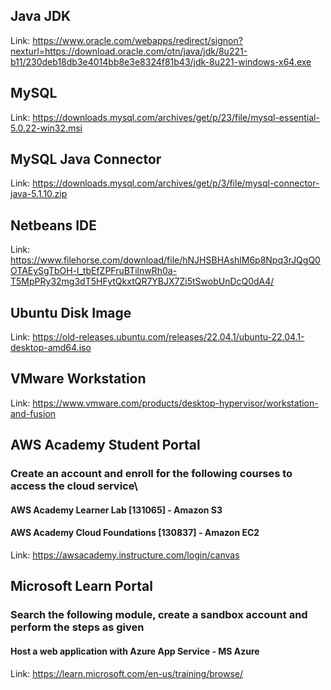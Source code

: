 ## Java JDK
Link: https://www.oracle.com/webapps/redirect/signon?nexturl=https://download.oracle.com/otn/java/jdk/8u221-b11/230deb18db3e4014bb8e3e8324f81b43/jdk-8u221-windows-x64.exe
## MySQL
Link: https://downloads.mysql.com/archives/get/p/23/file/mysql-essential-5.0.22-win32.msi
## MySQL Java Connector
Link: https://downloads.mysql.com/archives/get/p/3/file/mysql-connector-java-5.1.10.zip
## Netbeans IDE
Link: https://www.filehorse.com/download/file/hNJHSBHAshlM6p8Npq3rJQgQ0OTAEySgTbOH-l_tbEfZPFruBTilnwRh0a-T5MpPRy32mg3dT5HFytQkxtQR7YBJX7Zi5tSwobUnDcQ0dA4/
## Ubuntu Disk Image
Link: https://old-releases.ubuntu.com/releases/22.04.1/ubuntu-22.04.1-desktop-amd64.iso
## VMware Workstation
Link: https://www.vmware.com/products/desktop-hypervisor/workstation-and-fusion
## AWS Academy Student Portal
### Create an account and enroll for the following courses to access the cloud service\
#### AWS Academy Learner Lab [131065] - Amazon S3
#### AWS Academy Cloud Foundations [130837] - Amazon EC2
Link: https://awsacademy.instructure.com/login/canvas
## Microsoft Learn Portal
### Search the following module, create a sandbox account and perform the steps as given
#### Host a web application with Azure App Service - MS Azure
Link: https://learn.microsoft.com/en-us/training/browse/

